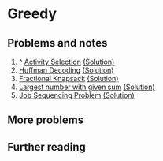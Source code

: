 
# Greedy 


## Problems and notes

1. ^ [Activity Selection](https://practice.geeksforgeeks.org/problems/activity-selection-1587115620/1) [(Solution)]()
2. [Huffman Decoding](https://practice.geeksforgeeks.org/problems/huffman-decoding/1) [(Solution)]()
3. [Fractional Knapsack](https://practice.geeksforgeeks.org/problems/fractional-knapsack-1587115620/1) [(Solution)]()
4. [Largest number with given sum](https://practice.geeksforgeeks.org/problems/largest-number-with-given-sum-1587115620/1) [(Solution)]()
5. [Job Sequencing Problem](https://practice.geeksforgeeks.org/problems/job-sequencing-problem-1587115620/1) [(Solution)]()



## More problems



## Further reading
